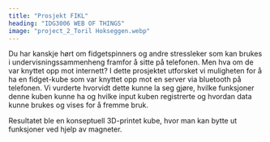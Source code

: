 ```yaml
---
title: "Prosjekt FIKL"
heading: "IDG3006 WEB OF THINGS"
image: "project_2_Toril Hokseggen.webp"
---
```


Du har kanskje hørt om fidgetspinners og andre stressleker som kan brukes i undervisningssammenheng framfor å sitte på telefonen. Men hva om de var knyttet opp mot internett? I dette prosjektet utforsket vi muligheten for å ha en fidget-kube som var knyttet opp mot en server via bluetooth på telefonen. Vi vurderte hvorvidt dette kunne la seg gjøre, hvilke funksjoner denne kuben kunne ha og hvilke input kuben registrerte og hvordan data kunne brukes og vises for å fremme bruk.

Resultatet ble en konseptuell 3D-printet kube, hvor man kan bytte ut funksjoner ved hjelp av magneter.
